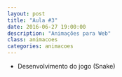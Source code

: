 ```yaml
---
layout: post
title: "Aula #3"
date: 2016-06-27 19:00:00
description: "Animações para Web"
class: animacoes
categories: animacoes
---
```


- Desenvolvimento do jogo (Snake)